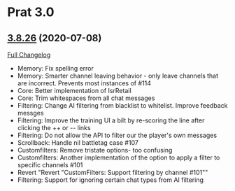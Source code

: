 # Prat 3.0

## [3.8.26](https://github.com/sylvanaar/prat-3-0/tree/3.8.26) (2020-07-08)
[Full Changelog](https://github.com/sylvanaar/prat-3-0/compare/3.8.25...3.8.26) 

- Memory: Fix spelling error  
- Memory: Smarter channel leaving behavior - only leave channels that are incorrect.  Prevents most instances of #114  
- Core: Better implementation of IsrRetail  
- Core: Trim whitespaces from all chat messages  
- Filtering: Change AI filtering from blacklist to whitelist. Improve feedback messges  
- Filtering: Improve the training UI a bilt by re-scoring the line after clicking the ++  or -- links  
- Filtering: Do not allow the API to filter our the player's own messages  
- Scrollback: Handle nil battletag case #107  
- Customfilters: Remove tristate options- too confusing  
- Customfilters: Another implementation of the option to apply a filter to specific channels #101  
- Revert "Revert "CustomFilters: Support filtering by channel #101""  
- Filtering: Support for ignoring certain chat types from AI filtering  
